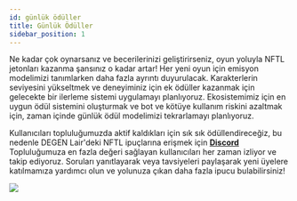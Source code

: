 ```yaml
---
id: günlük ödüller
title: Günlük Ödüller
sidebar_position: 1
---
```


Ne kadar çok oynarsanız ve becerilerinizi geliştirirseniz, oyun yoluyla NFTL jetonları kazanma şansınız o kadar artar! Her yeni oyun için emisyon modelimizi tanımlarken daha fazla ayrıntı duyurulacak. Karakterlerin seviyesini yükseltmek ve deneyiminiz için ek ödüller kazanmak için gelecekte bir ilerleme sistemi uygulamayı planlıyoruz. Ekosistemimiz için en uygun ödül sistemini oluşturmak ve bot ve kötüye kullanım riskini azaltmak için, zaman içinde günlük ödül modelimizi tekrarlamayı planlıyoruz.

Kullanıcıları topluluğumuzda aktif kaldıkları için sık sık ödüllendireceğiz, bu nedenle DEGEN Lair'deki NFTL ipuçlarına erişmek için **[Discord](https://discord.gg/niftyleague)** Topluluğumuza en fazla değeri sağlayan kullanıcıları her zaman izliyor ve takip ediyoruz. Soruları yanıtlayarak veya tavsiyeleri paylaşarak yeni üyelere katılmamıza yardımcı olun ve yolunuza çıkan daha fazla ipucu bulabilirsiniz!

![](/img/twitch-stream.png)
